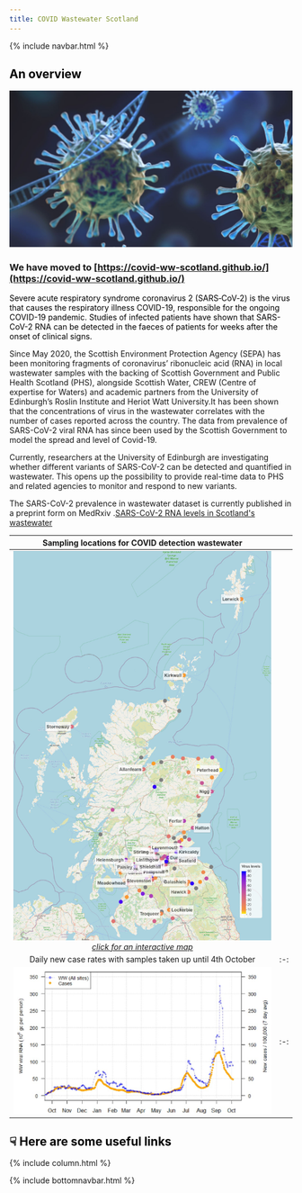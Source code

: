 ```yaml
---
title: COVID Wastewater Scotland
---
```

{% include navbar.html %}

## <span style="color: black;"> An overview </span>

![covid_virus](covid%20virus%202.jpg)

### We have moved to [https://covid-ww-scotland.github.io/](https://covid-ww-scotland.github.io/)


<span style="color: black;"> Severe acute respiratory syndrome coronavirus 2 (SARS‑CoV‑2) is the virus that causes the respiratory illness COVID-19, responsible for the ongoing COVID-19 pandemic.
Studies of infected patients have shown that SARS-CoV-2 RNA can be detected in the faeces of patients for weeks after the onset of clinical signs.

Since May 2020, the Scottish Environment Protection Agency (SEPA) has been monitoring fragments of coronavirus’ ribonucleic acid (RNA) in local wastewater samples with the backing of Scottish Government and Public Health Scotland (PHS), alongside Scottish Water, CREW (Centre of expertise for Waters) and academic partners from the University of Edinburgh’s Roslin Institute and Heriot Watt University.It has been shown that the concentrations of virus in the wastewater correlates with the number of cases reported across the country. The data from prevalence of SARS-CoV-2 viral RNA has since been used by the Scottish Government to model the spread and level of Covid-19.

Currently, researchers at the University of Edinburgh are investigating whether different variants of SARS-CoV-2 can be detected and quantified in wastewater. This opens up the possibility to provide real-time data to PHS and related agencies to monitor and respond to new variants. 
 
 The SARS-CoV-2 prevalence in wastewater dataset is currently published in a preprint form on MedRxiv .[SARS-CoV-2 RNA levels in Scotland's wastewater](https://www.medrxiv.org/content/10.1101/2022.06.08.22276093v1)

 
 |Sampling locations for COVID detection wastewater ||
 |:-:|:-:|
 |[![sampling sites](figure_sites_geomap.jpg)](./geo-map-interactive.html) [*click for an interactive map*](./geo-map-interactive.html)  ||
|Daily new case rates with samples taken up until 4th October|:-:|
|![wastewater vs cases](average_trends_in_WW-modelling_the_epidemic_issue_72-20211011.jpg)|:-:|


## <span style="color: black;"> <span>&#9759;</span> Here are some useful links </span>

{% include column.html %}



{% include bottomnavbar.html %}


